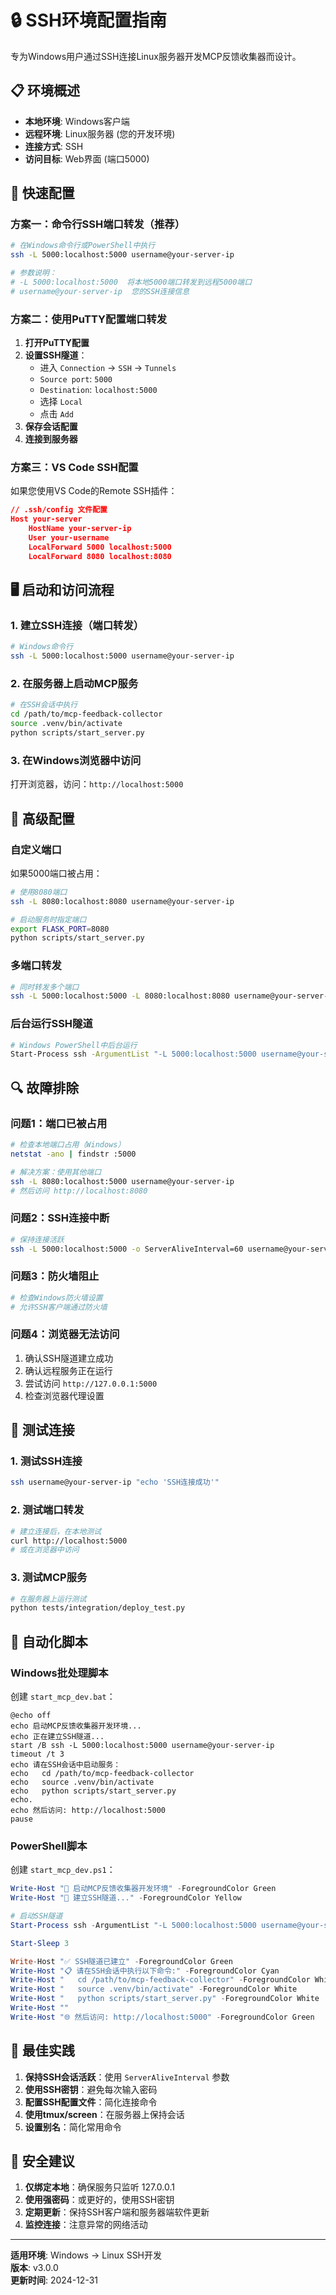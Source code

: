 # 🔒 SSH环境配置指南

专为Windows用户通过SSH连接Linux服务器开发MCP反馈收集器而设计。

## 📋 环境概述

- **本地环境**: Windows客户端
- **远程环境**: Linux服务器 (您的开发环境)
- **连接方式**: SSH
- **访问目标**: Web界面 (端口5000)

## 🚀 快速配置

### 方案一：命令行SSH端口转发（推荐）

```bash
# 在Windows命令行或PowerShell中执行
ssh -L 5000:localhost:5000 username@your-server-ip

# 参数说明：
# -L 5000:localhost:5000  将本地5000端口转发到远程5000端口
# username@your-server-ip  您的SSH连接信息
```

### 方案二：使用PuTTY配置端口转发

1. **打开PuTTY配置**
2. **设置SSH隧道**：
   - 进入 `Connection` → `SSH` → `Tunnels`
   - `Source port`: `5000`
   - `Destination`: `localhost:5000`
   - 选择 `Local`
   - 点击 `Add`
3. **保存会话配置**
4. **连接到服务器**

### 方案三：VS Code SSH配置

如果您使用VS Code的Remote SSH插件：

```json
// .ssh/config 文件配置
Host your-server
    HostName your-server-ip
    User your-username
    LocalForward 5000 localhost:5000
    LocalForward 8080 localhost:8080
```

## 🖥️ 启动和访问流程

### 1. 建立SSH连接（端口转发）
```bash
# Windows命令行
ssh -L 5000:localhost:5000 username@your-server-ip
```

### 2. 在服务器上启动MCP服务
```bash
# 在SSH会话中执行
cd /path/to/mcp-feedback-collector
source .venv/bin/activate
python scripts/start_server.py
```

### 3. 在Windows浏览器中访问
打开浏览器，访问：`http://localhost:5000`

## 🔧 高级配置

### 自定义端口
如果5000端口被占用：

```bash
# 使用8080端口
ssh -L 8080:localhost:8080 username@your-server-ip

# 启动服务时指定端口
export FLASK_PORT=8080
python scripts/start_server.py
```

### 多端口转发
```bash
# 同时转发多个端口
ssh -L 5000:localhost:5000 -L 8080:localhost:8080 username@your-server-ip
```

### 后台运行SSH隧道
```bash
# Windows PowerShell中后台运行
Start-Process ssh -ArgumentList "-L 5000:localhost:5000 username@your-server-ip" -WindowStyle Hidden
```

## 🔍 故障排除

### 问题1：端口已被占用
```bash
# 检查本地端口占用（Windows）
netstat -ano | findstr :5000

# 解决方案：使用其他端口
ssh -L 8080:localhost:5000 username@your-server-ip
# 然后访问 http://localhost:8080
```

### 问题2：SSH连接中断
```bash
# 保持连接活跃
ssh -L 5000:localhost:5000 -o ServerAliveInterval=60 username@your-server-ip
```

### 问题3：防火墙阻止
```bash
# 检查Windows防火墙设置
# 允许SSH客户端通过防火墙
```

### 问题4：浏览器无法访问
1. 确认SSH隧道建立成功
2. 确认远程服务正在运行
3. 尝试访问 `http://127.0.0.1:5000`
4. 检查浏览器代理设置

## 📱 测试连接

### 1. 测试SSH连接
```bash
ssh username@your-server-ip "echo 'SSH连接成功'"
```

### 2. 测试端口转发
```bash
# 建立连接后，在本地测试
curl http://localhost:5000
# 或在浏览器中访问
```

### 3. 测试MCP服务
```bash
# 在服务器上运行测试
python tests/integration/deploy_test.py
```

## 🔄 自动化脚本

### Windows批处理脚本
创建 `start_mcp_dev.bat`：

```batch
@echo off
echo 启动MCP反馈收集器开发环境...
echo 正在建立SSH隧道...
start /B ssh -L 5000:localhost:5000 username@your-server-ip
timeout /t 3
echo 请在SSH会话中启动服务：
echo   cd /path/to/mcp-feedback-collector
echo   source .venv/bin/activate  
echo   python scripts/start_server.py
echo.
echo 然后访问: http://localhost:5000
pause
```

### PowerShell脚本
创建 `start_mcp_dev.ps1`：

```powershell
Write-Host "🚀 启动MCP反馈收集器开发环境" -ForegroundColor Green
Write-Host "📡 建立SSH隧道..." -ForegroundColor Yellow

# 启动SSH隧道
Start-Process ssh -ArgumentList "-L 5000:localhost:5000 username@your-server-ip"

Start-Sleep 3

Write-Host "✅ SSH隧道已建立" -ForegroundColor Green
Write-Host "📋 请在SSH会话中执行以下命令:" -ForegroundColor Cyan
Write-Host "   cd /path/to/mcp-feedback-collector" -ForegroundColor White
Write-Host "   source .venv/bin/activate" -ForegroundColor White
Write-Host "   python scripts/start_server.py" -ForegroundColor White
Write-Host ""
Write-Host "🌐 然后访问: http://localhost:5000" -ForegroundColor Green
```

## 🎯 最佳实践

1. **保持SSH会话活跃**：使用 `ServerAliveInterval` 参数
2. **使用SSH密钥**：避免每次输入密码
3. **配置SSH配置文件**：简化连接命令
4. **使用tmux/screen**：在服务器上保持会话
5. **设置别名**：简化常用命令

## 🔐 安全建议

1. **仅绑定本地**：确保服务只监听 127.0.0.1
2. **使用强密码**：或更好的，使用SSH密钥
3. **定期更新**：保持SSH客户端和服务器端软件更新
4. **监控连接**：注意异常的网络活动

---

**适用环境**: Windows → Linux SSH开发  
**版本**: v3.0.0  
**更新时间**: 2024-12-31 